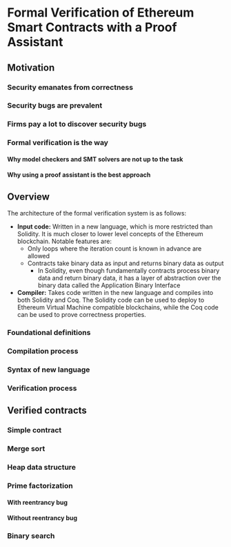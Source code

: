 # Formal Verification of Ethereum Smart Contracts with a Proof Assistant
## Motivation
### Security emanates from correctness
### Security bugs are prevalent
### Firms pay a lot to discover security bugs
### Formal verification is the way
#### Why model checkers and SMT solvers are not up to the task
#### Why using a proof assistant is the best approach
## Overview
The architecture of the formal verification system is as follows:
- **Input code:** Written in a new language, which is more restricted than Solidity. It is much closer to lower level concepts of the Ethereum blockchain. Notable features are:
  + Only loops where the iteration count is known in advance are allowed
  + Contracts take binary data as input and returns binary data as output
    * In Solidity, even though fundamentally contracts process binary data and return binary data, it has a layer of abstraction over the binary data called the Application Binary Interface
- **Compiler:** Takes code written in the new language and compiles into both Solidity and Coq. The Solidity code can be used to deploy to Ethereum Virtual Machine compatible blockchains, while the Coq code can be used to prove correctness properties.
### Foundational definitions
### Compilation process
### Syntax of new language
### Verification process
## Verified contracts
### Simple contract
### Merge sort
### Heap data structure
### Prime factorization
#### With reentrancy bug
#### Without reentrancy bug
### Binary search
